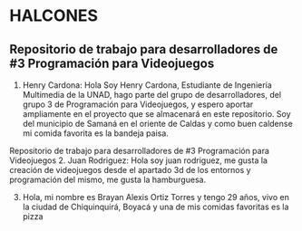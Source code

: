 # **HALCONES**
## Repositorio de trabajo para desarrolladores de #3 Programación para Videojuegos

  1. Henry Cardona: Hola Soy Henry Cardona, Estudiante de Ingeniería Multimedia de la UNAD, hago parte del grupo de desarrolladores, del grupo 3 de Programación para Videojuegos, y espero aportar ampliamente en el proyecto que se almacenará en este repositorio.
    Soy del municipio de Samaná en el oriente de Caldas y como buen caldense mi comida favorita es la bandeja paisa.

  Repositorio de trabajo para desarrolladores de #3 Programación para Videojuegos
  2. Juan Rodriguez: Hola soy juan rodriguez, me gusta la creación de videojuegos desde el apartado 3d de los entornos y programación del mismo, me gusta la hamburguesa.

  3. Hola, mi nombre es Brayan Alexis Ortiz Torres y tengo 29 años, vivo en la ciudad de Chiquinquirá, Boyacá y una de mis comidas favoritas es la pizza
